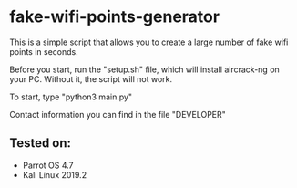 # fake-wifi-points-generator
This is a simple script that allows you to create a large number of fake wifi points in seconds.

Before you start, run the "setup.sh" file, which will install aircrack-ng on your PC. Without it, the script will not work.

To start, type "python3 main.py"

Contact information you can find in the file "DEVELOPER"

## Tested on:
* Parrot OS 4.7
* Kali Linux 2019.2
